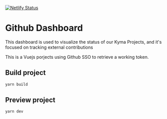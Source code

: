 [![Netlify Status](https://api.netlify.com/api/v1/badges/abaccdf7-03ab-41a7-98ed-cf8c378a67fc/deploy-status)](https://app.netlify.com/sites/kyma-gh-dashboard/deploys)

# Github Dashboard

This dashboard is used to visualize the status of our Kyma Projects, and it's focused on tracking external contributions

This is a Vuejs porjects using Github SSO to retrieve a working token.

## Build project

```sh
yarn build
```

## Preview project

```sh
yarn dev
```
